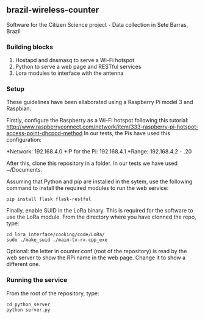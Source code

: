 ## brazil-wireless-counter
Software for the Citizen Science project - Data collection in Sete Barras, Brazil

### Building blocks

1. Hostapd and dnsmasq to serve a Wi-Fi hotspot 
2. Python to serve a web page and RESTful services
3. Lora modules to interface with the antenna

### Setup

These guidelines have been ellaborated using a Raspberry Pi model 3 and Raspbian.

Firstly, configure the Raspberry as a Wi-Fi hotspot following this tutorial:
http://www.raspberryconnect.com/network/item/333-raspberry-pi-hotspot-access-point-dhcpcd-method
In our tests, the Pis have used this configuration:

 *Network: 192.168.4.0 
 *IP for the Pi: 192.168.4.1 
 *Range: 192.168.4.2 - .20 

After this, clone this repository in a folder. In our tests we have used ~/Documents.

Assuming that Python and pip are installed in the sytem, use the following command to install the required modules to run the web service:

```
pip install flask flask-restful
```

Finally, enable SUID in the LoRa binary. This is required for the software to use the LoRa module. From the directory where you have clonned the repo, type:

```
cd lora_interface/cooking/code/LoRa/
sudo ./make_suid ./main-tx-rx.cpp_exe
```

Optional: the letter in counter.conf (root of the repository) is read by the web server to show the RPi name in the web page. Change it to show a different one.

### Running the service

From the root of the repository, type:

```
cd python_server
python server.py
```
